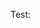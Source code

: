 ---
---

Test:

<div>
<script async src="//"></script>
<script>
  (adsbygoogle = window.adsbygoogle || []).push({
    google_ad_client: "ca-pub-9432937364329878",
    enable_page_level_ads: true
  });
</script>
</div>
